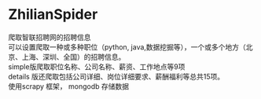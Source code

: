 # ZhilianSpider
爬取智联招聘网的招聘信息<br>
可以设置爬取一种或多种职位（python, java,数据挖掘等），一个或多个地方（北京、上海、深圳、全国）的招聘信息。<br> 
simple版爬取职位名称、公司名称、薪资、工作地点等9项 <br> 
details 版还爬取包括公司详细、岗位详细要求、薪酬福利等总共15项。<br>
使用scrapy 框架， mongodb 存储数据 <br>
